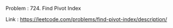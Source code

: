 Problem : 724. Find Pivot Index

Link : https://leetcode.com/problems/find-pivot-index/description/
